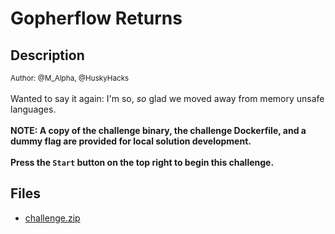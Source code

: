 # Gopherflow Returns

## Description

<small>Author: @M_Alpha, @HuskyHacks</small><br><br>Wanted to say it again: I'm so, <i>so</i> glad we moved away from memory unsafe languages. <br><br> <b>NOTE: A copy of the challenge binary, the challenge Dockerfile, and a dummy flag are provided for local solution development.</b> <br><br> <b>Press the <code>Start</code> button on the top right to begin this challenge.</b> 


## Files

* [challenge.zip](files/challenge.zip)

